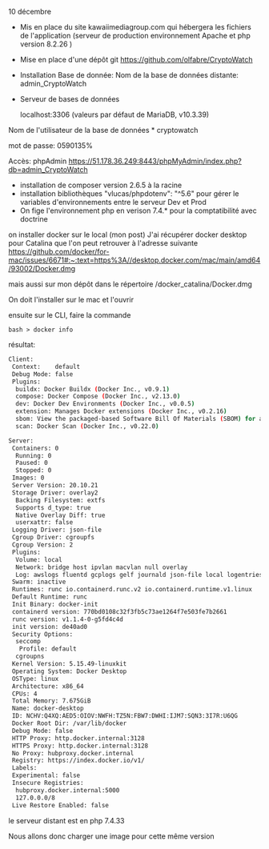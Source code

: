 10 décembre

- Mis en place du site kawaiimediagroup.com qui hébergera les fichiers de l'application (serveur de production environnement Apache et php version 8.2.26  )

- Mise en place d'une dépôt git https://github.com/olfabre/CryptoWatch

- Installation Base de donnée: 
  Nom de la base de données distante: admin_CryptoWatch

- Serveur de bases de données 

  localhost:3306 (valeurs par défaut de MariaDB, v10.3.39)

Nom de l'utilisateur de la base de données * cryptowatch

mot de passe: 0590135%

Accès: phpAdmin https://51.178.36.249:8443/phpMyAdmin/index.php?db=admin_CryptoWatch

- installation de composer version 2.6.5 à la racine
- installation bibliothèques "vlucas/phpdotenv": "^5.6" pour gérer le variables d'environnements entre le serveur Dev et Prod
- On fige l'environnement php en verison 7.4.* pour la comptatibilité avec doctrine

on installer docker sur le local (mon post)
J'ai récupérer docker desktop pour Catalina que l'on peut retrouver à l'adresse suivante https://github.com/docker/for-mac/issues/6671#:~:text=https%3A//desktop.docker.com/mac/main/amd64/93002/Docker.dmg

mais aussi sur mon dépôt dans le répertoire /docker_catalina/Docker.dmg

On doit l'installer sur le mac et l'ouvrir

ensuite sur le CLI, faire la commande

```bash > docker info ```

résultat:

```bash
Client:
 Context:    default
 Debug Mode: false
 Plugins:
  buildx: Docker Buildx (Docker Inc., v0.9.1)
  compose: Docker Compose (Docker Inc., v2.13.0)
  dev: Docker Dev Environments (Docker Inc., v0.0.5)
  extension: Manages Docker extensions (Docker Inc., v0.2.16)
  sbom: View the packaged-based Software Bill Of Materials (SBOM) for an image (Anchore Inc., 0.6.0)
  scan: Docker Scan (Docker Inc., v0.22.0)

Server:
 Containers: 0
  Running: 0
  Paused: 0
  Stopped: 0
 Images: 0
 Server Version: 20.10.21
 Storage Driver: overlay2
  Backing Filesystem: extfs
  Supports d_type: true
  Native Overlay Diff: true
  userxattr: false
 Logging Driver: json-file
 Cgroup Driver: cgroupfs
 Cgroup Version: 2
 Plugins:
  Volume: local
  Network: bridge host ipvlan macvlan null overlay
  Log: awslogs fluentd gcplogs gelf journald json-file local logentries splunk syslog
 Swarm: inactive
 Runtimes: runc io.containerd.runc.v2 io.containerd.runtime.v1.linux
 Default Runtime: runc
 Init Binary: docker-init
 containerd version: 770bd0108c32f3fb5c73ae1264f7e503fe7b2661
 runc version: v1.1.4-0-g5fd4c4d
 init version: de40ad0
 Security Options:
  seccomp
   Profile: default
  cgroupns
 Kernel Version: 5.15.49-linuxkit
 Operating System: Docker Desktop
 OSType: linux
 Architecture: x86_64
 CPUs: 4
 Total Memory: 7.675GiB
 Name: docker-desktop
 ID: NCHV:Q4XQ:AED5:OIOV:NWFH:TZ5N:FBW7:DWHI:IJM7:SQN3:3I7R:U6QG
 Docker Root Dir: /var/lib/docker
 Debug Mode: false
 HTTP Proxy: http.docker.internal:3128
 HTTPS Proxy: http.docker.internal:3128
 No Proxy: hubproxy.docker.internal
 Registry: https://index.docker.io/v1/
 Labels:
 Experimental: false
 Insecure Registries:
  hubproxy.docker.internal:5000
  127.0.0.0/8
 Live Restore Enabled: false
```

le serveur distant est en php 7.4.33

Nous allons donc charger une image pour cette même version




